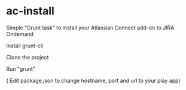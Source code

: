 ac-install
==========

Simple "Grunt task" to install your Atlassian Connect add-on to JIRA Ondemand

Install grunt-cli

Clone the project

Run "grunt"

( Edit package.json to change hostname, port and url to your play app)
